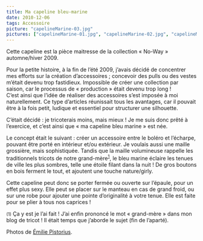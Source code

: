```yaml
---
title: Ma capeline bleu-marine
date: 2010-12-06
tags: Accessoire
picture: "capelineMarine-03.jpg"
pictures: ["capelineMarine-01.jpg", "capelineMarine-02.jpg", "capelineMarine-03.jpg"]
---
```


<p>Cette capeline est la pièce maitresse de la collection « No-Way » automne/hiver 2009.</p>
<p>Pour la petite histoire, à la fin de l’été 2009, j’avais décidé de concentrer mes efforts sur la création d’accessoires ; concevoir des pulls ou des vestes m’était devenu trop fastidieux. Impossible de créer une collection par saison, car le processus de « production » était devenu trop long !<br>
C’est ainsi que l’idée de réaliser des accessoires s’est imposée à moi naturellement. Ce type d’articles réunissait tous les avantages, car il pouvait être à la fois petit, ludique et essentiel pour structurer une silhouette. </p>
<p>C’était décidé : je tricoterais moins, mais mieux ! Je me suis donc prêté à l’exercice, et c’est ainsi que « ma capeline bleu marine » est née.</p>
<p>Le concept était le suivant : créer un accessoire entre le boléro et l’écharpe, pouvant être porté en intérieur et/ou extérieur. Je voulais aussi une maille grossière, mais sophistiquée. Tandis que la maille volumineuse rappelle les traditionnels tricots de notre grand-mère<sup><a href="#0.1_annotation-grandMere">1</a></sup>, le bleu marine éclaire les tenues de ville les plus sombres, telle une étoile filant dans la nuit ! De gros boutons en bois ferment le tout, et ajoutent une touche nature/girly.</p>
<p>Cette capeline peut donc se porter fermée ou ouverte sur l’épaule, pour un effet plus sexy. Elle peut se placer sur le manteau en cas de grand froid, ou sur une robe pour ajouter une pointe d’originalité à votre tenue. Elle est faite pour se plier à tous nos caprices !</p>

<p><small>(1)</small>  Ça y est je l’ai fait ! J’ai enfin prononcé le mot « grand-mère » dans mon blog de tricot ! Il était temps que j’aborde le sujet (fin de l’aparté).</p>

Photos de <a href="http://www.flickr.com/photos/emilie-pistorius/" target="_blank">Émilie Pistorius</a>.
